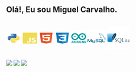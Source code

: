 ## Olá!, Eu sou Miguel Carvalho.

<div style="display: inline_block"><br>
  <img align="center" alt="Miguel-Python" height="30" width="40" src="https://raw.githubusercontent.com/devicons/devicon/master/icons/python/python-original.svg">
  <img align="center" alt="Miguel-Js" height="30" width="40" src="https://raw.githubusercontent.com/devicons/devicon/master/icons/javascript/javascript-plain.svg">
  <img align="center" alt="Miguel-HTML" height="30" width="40" src="https://raw.githubusercontent.com/devicons/devicon/master/icons/html5/html5-original.svg">
  <img align="center" alt="Miguel-CSS" height="30" width="40" src="https://raw.githubusercontent.com/devicons/devicon/master/icons/css3/css3-original.svg">
  <img align="center" alt="Miguel-Arduino" height="40" width="auto" src="https://github.com/devicons/devicon/blob/master/icons/arduino/arduino-original-wordmark.svg">
  <img align="center" alt="Miguel-MySQL" height="50" width="auto" src="https://github.com/devicons/devicon/blob/master/icons/mysql/mysql-plain-wordmark.svg">
  <img align="center" alt="Miguel-SQLite3" height="60" width="auto" src="https://github.com/devicons/devicon/blob/master/icons/sqlite/sqlite-original-wordmark.svg">
</div>

  ##

<div> 
  <a href="https://www.instagram.com/miguel._.sla2" target="_blank"><img src="https://img.shields.io/badge/-Instagram-%23E4405F?style=for-the-badge&logo=instagram&logoColor=white" target="_blank"></a>
  <a href="www.linkedin.com/in/miguel-carvalho-5600541a1" target="_blank"><img src="https://img.shields.io/badge/-LinkedIn-%230077B5?style=for-the-badge&logo=linkedin&logoColor=white" target="_blank"></a> 
  <a href = "https://x.com/NGX427"><img src="https://img.shields.io/twitter/follow/NGX427" target="_blank"></a>
</div>
